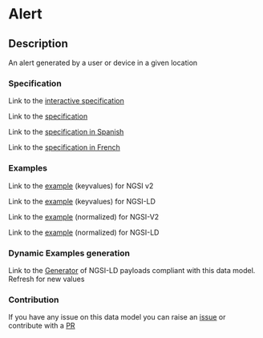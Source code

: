 # Alert

## Description 

An alert generated by a user or device in a given location
### Specification

Link to the [interactive specification](https://swagger.lab.fiware.org/?url=https://smart-data-models.github.io/dataModel.Alert/Alert/swagger.yaml)

Link to the [specification](https://smart-data-models.github.io/dataModel.Alert/Alert/doc/spec.md)

Link to the [specification in Spanish](https://smart-data-models.github.io/dataModel.Alert/Alert/doc/spec_ES.md)

Link to the [specification in French](https://smart-data-models.github.io/dataModel.Alert/Alert/doc/spec_FR.md)
### Examples

Link to the [example](https://smart-data-models.github.io/dataModel.Alert/Alert/examples/example.json) (keyvalues) for NGSI v2

Link to the [example](https://smart-data-models.github.io/dataModel.Alert/Alert/examples/example.jsonld) (keyvalues) for NGSI-LD

Link to the [example](https://smart-data-models.github.io/dataModel.Alert/Alert/examples/example-normalized.json) (normalized) for NGSI-V2

Link to the [example](https://smart-data-models.github.io/dataModel.Alert/Alert/examples/example-normalized.jsonld) (normalized) for NGSI-LD
### Dynamic Examples generation

Link to the [Generator](https://smartdatamodels.org/extra/ngsi-ld_generator_v0.91.php?schemaUrl=https://raw.githubusercontent.com/smart-data-models/dataModel.Alert/master/Alert/schema.json&email=info@smartdatamodels.org) of NGSI-LD payloads compliant with this data model. Refresh for new values
### Contribution

 If you have any issue on this data model you can raise an [issue](https://github.com/smart-data-models/dataModel.Alert/issues)  or contribute with a [PR](https://github.com/smart-data-models/dataModel.Alert/pulls)